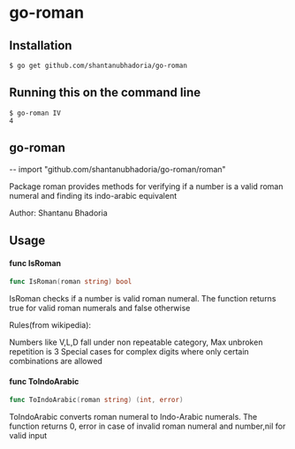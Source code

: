 # go-roman

## Installation

    $ go get github.com/shantanubhadoria/go-roman

## Running this on the command line

    $ go-roman IV
    4

## go-roman
--
    import "github.com/shantanubhadoria/go-roman/roman"

Package roman provides methods for verifying if a number is a valid roman
numeral and finding its indo-arabic equivalent

Author: Shantanu Bhadoria

## Usage

#### func  IsRoman

```go
func IsRoman(roman string) bool
```
IsRoman checks if a number is valid roman numeral. The function returns true for
valid roman numerals and false otherwise

Rules(from wikipedia):

Numbers like V,L,D fall under non repeatable category, Max unbroken repetition
is 3 Special cases for complex digits where only certain combinations are
allowed

#### func  ToIndoArabic

```go
func ToIndoArabic(roman string) (int, error)
```
ToIndoArabic converts roman numeral to Indo-Arabic numerals. The function
returns 0, error in case of invalid roman numeral and number,nil for valid input
